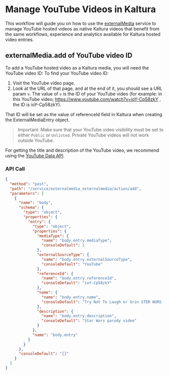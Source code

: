 <!--METADATA
{
  "summary": "Using ExternalMediaEntry to natively manage YouTube videos as Kaltura video entries, including support for all interactivity, analytics and enrichment capabilities, while keeping the video hosted and delivered by YouTube. The video will be in the Kaltura player (wrapping around the YouTube chrome-less player)"
}
-->

# Manage YouTube Videos in Kaltura
This workflow will guide you on how to use the [externalMedia](https://developer.kaltura.com/api-docs/service/externalMedia) service to manage YouTube hosted videos as native Kaltura videos that benefit from the same workflows, experience and analytics available for Kaltura hosted video entries.

## externalMedia.add of YouTube video ID
To add a YouTube hosted video as a Kaltura media, you will need the YouTube video ID:
To find your YouTube video ID: 

1. Visit the YouTube video page. 
2. Look at the URL of that page, and at the end of it, you should see a URL param `v`. The value of `v` is the ID of your YouTube video (for example: in this YouTube video; https://www.youtube.com/watch?v=ioY-Cp58zkY , the ID is ioY-Cp58zkY).

That ID will be set as the value of referenceId field in Kaltura when creating the ExternalMediaEntry object.

> Important: Make sure that your YouTube video visibility must be set to either `Public` or `Unlisted`. Private YouTube videos will not work outside YouTube.

For getting the title and description of the YouTube video, we recommend using the [YouTube Data API](https://developers.google.com/youtube/v3/getting-started). 

### API Call
```json
{
  "method": "post",
  "path": "/service/externalmedia_externalmedia/action/add",
  "parameters": [
    {
      "name": "body",
      "schema": {
        "type": "object",
        "properties": {
          "entry": {
            "type": "object",
            "properties": {
              "mediaType": {
                "name": "body.entry.mediaType",
                "consoleDefault": 1
              },
              "externalSourceType": {
                "name": "body.entry.externalSourceType",
                "consoleDefault": "YouTube"
              },
              "referenceId": {
                "name": "body.entry.referenceId",
                "consoleDefault": "ioY-Cp58zkY"
              },
              "name": {
                "name": "body.entry.name",
                "consoleDefault": "Try Not To Laugh or Grin STER WURS (BEST OF) - Star Wars parody"
              },
              "description": {
                "name": "body.entry.description",
                "consoleDefault": "Star Wars parody video"
              }
            },
            "name": "body.entry"
          }
        }
      },
      "consoleDefault": "{}"
    }
  ]
}
```